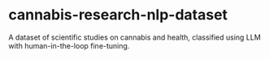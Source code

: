 # cannabis-research-nlp-dataset
A dataset of scientific studies on cannabis and health, classified using LLM with human-in-the-loop fine-tuning.
